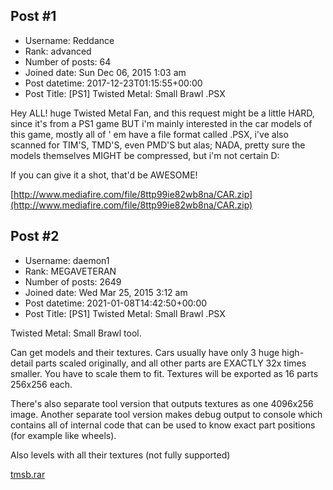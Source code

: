 ## Post #1
- Username: Reddance
- Rank: advanced
- Number of posts: 64
- Joined date: Sun Dec 06, 2015 1:03 am
- Post datetime: 2017-12-23T01:15:55+00:00
- Post Title: [PS1] Twisted Metal: Small Brawl .PSX

Hey ALL! huge Twisted Metal Fan, and this request might be a little HARD, since it's from a PS1 game  BUT i'm mainly interested in the car models of this game,
mostly all of ' em have a file format called .PSX, i've also scanned for TIM'S, TMD'S, even PMD'S but alas; NADA, pretty sure the models themselves MIGHT be compressed, but i'm not certain D:

If you can give it a shot, that'd be AWESOME! 

[http://www.mediafire.com/file/8ttp99ie82wb8na/CAR.zip](http://www.mediafire.com/file/8ttp99ie82wb8na/CAR.zip)
## Post #2
- Username: daemon1
- Rank: MEGAVETERAN
- Number of posts: 2649
- Joined date: Wed Mar 25, 2015 3:12 am
- Post datetime: 2021-01-08T14:42:50+00:00
- Post Title: [PS1] Twisted Metal: Small Brawl .PSX

Twisted Metal: Small Brawl tool.

Can get models and their textures. Cars usually have only 3 huge high-detail parts scaled originally, and all other parts are EXACTLY 32x times smaller. You have to scale them to fit. Textures will be exported as 16 parts 256x256 each. 

There's also separate tool version that outputs textures as one 4096x256 image. Another separate tool version makes debug output to console which contains all of internal code that can be used to know exact part positions (for example like wheels).





Also levels with all their textures (not fully supported) 




[tmsb.rar](https://xentaxbackup.github.io/file/19287_tmsb.rar)
